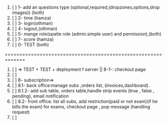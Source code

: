 1. [ ] 1- add an questions type (optional,required,(dropzones,options,drop images)) (both)
2. [ ] 2- time (hamza)
3. [ ] 3- login(othman)
4. [ ] 4- logout,(othman)
5. [ ] 5- mange role(spatie role (admin.simple user) and permission),(both)
7. [ ] 7- score (hamza)
8. [ ] 0- TEST (both)

=============================================================

1. [ ] => TEST + TEST + deployment f server || 8-1-: checkout page
2. [ ] 
3. [ ] 8- subscription=>
4. [ ]     8.1-    back office:manage subs ,orders list, (invoices,dashboard).
5. [ ]     8.1.2-  add sub table, orders table,handle strip events (true , false , pending), email notification
6. [ ]     8.2-    front office: list all subs, add restriction(paid or not exam)(if he bills the exam) for exams, checkout page , pop message (handling request) 
7. [ ] 

